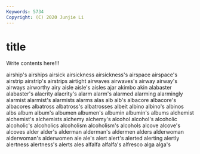 ```yaml
---
Keywords: 5734
Copyright: (C) 2020 Junjie Li
---
```


# title

Write contents here!!!

airship's 
airships 
airsick 
airsickness 
airsickness's 
airspace
airspace's 
airstrip 
airstrip's 
airstrips 
airtight 
airwaves 
airwaves's 
airway 
airway's 
airways
airworthy 
airy 
aisle 
aisle's 
aisles 
ajar 
akimbo 
akin 
alabaster 
alabaster's
alacrity 
alacrity's 
alarm 
alarm's 
alarmed 
alarming 
alarmingly 
alarmist 
alarmist's 
alarmists
alarms 
alas 
alb 
alb's 
albacore 
albacore's 
albacores 
albatross 
albatross's 
albatrosses
albeit 
albino 
albino's 
albinos 
albs 
album 
album's 
albumen 
albumen's 
albumin
albumin's 
albums 
alchemist 
alchemist's 
alchemists 
alchemy 
alchemy's 
alcohol 
alcohol's 
alcoholic
alcoholic's 
alcoholics 
alcoholism 
alcoholism's 
alcohols 
alcove 
alcove's 
alcoves 
alder 
alder's
alderman 
alderman's 
aldermen 
alders 
alderwoman 
alderwoman's 
alderwomen 
ale 
ale's 
alert
alert's 
alerted 
alerting 
alertly 
alertness 
alertness's 
alerts 
ales 
alfalfa 
alfalfa's
alfresco 
alga 
alga's 
